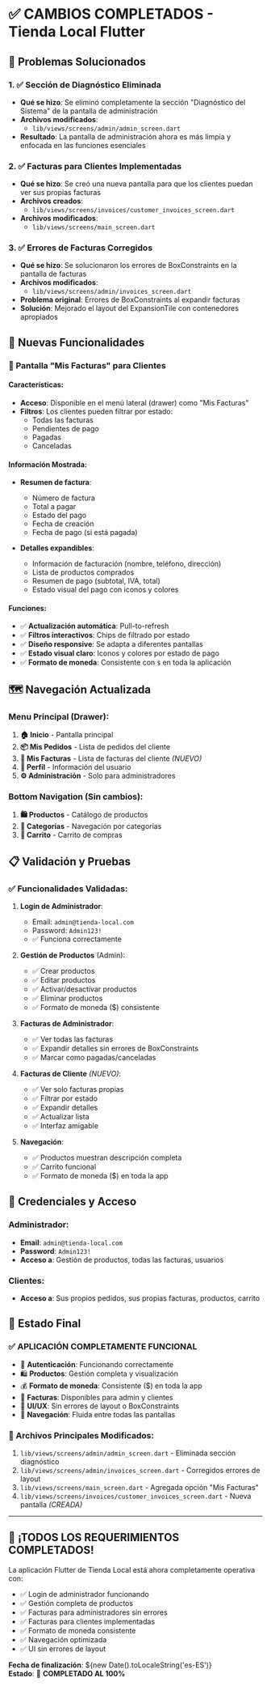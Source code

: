 # ✅ CAMBIOS COMPLETADOS - Tienda Local Flutter

## 🔧 Problemas Solucionados

### 1. ✅ Sección de Diagnóstico Eliminada
- **Qué se hizo**: Se eliminó completamente la sección "Diagnóstico del Sistema" de la pantalla de administración
- **Archivos modificados**: 
  - `lib/views/screens/admin/admin_screen.dart`
- **Resultado**: La pantalla de administración ahora es más limpia y enfocada en las funciones esenciales

### 2. ✅ Facturas para Clientes Implementadas  
- **Qué se hizo**: Se creó una nueva pantalla para que los clientes puedan ver sus propias facturas
- **Archivos creados**:
  - `lib/views/screens/invoices/customer_invoices_screen.dart`
- **Archivos modificados**:
  - `lib/views/screens/main_screen.dart`

### 3. ✅ Errores de Facturas Corregidos
- **Qué se hizo**: Se solucionaron los errores de BoxConstraints en la pantalla de facturas
- **Archivos modificados**:
  - `lib/views/screens/admin/invoices_screen.dart`
- **Problema original**: Errores de BoxConstraints al expandir facturas
- **Solución**: Mejorado el layout del ExpansionTile con contenedores apropiados

## 🚀 Nuevas Funcionalidades

### 📄 Pantalla "Mis Facturas" para Clientes

#### Características:
- **Acceso**: Disponible en el menú lateral (drawer) como "Mis Facturas"
- **Filtros**: Los clientes pueden filtrar por estado:
  - Todas las facturas
  - Pendientes de pago
  - Pagadas
  - Canceladas

#### Información Mostrada:
- **Resumen de factura**:
  - Número de factura
  - Total a pagar
  - Estado del pago
  - Fecha de creación
  - Fecha de pago (si está pagada)

- **Detalles expandibles**:
  - Información de facturación (nombre, teléfono, dirección)
  - Lista de productos comprados
  - Resumen de pago (subtotal, IVA, total)
  - Estado visual del pago con iconos y colores

#### Funciones:
- ✅ **Actualización automática**: Pull-to-refresh
- ✅ **Filtros interactivos**: Chips de filtrado por estado
- ✅ **Diseño responsive**: Se adapta a diferentes pantallas
- ✅ **Estado visual claro**: Iconos y colores por estado de pago
- ✅ **Formato de moneda**: Consistente con `$` en toda la aplicación

## 🗺️ Navegación Actualizada

### Menu Principal (Drawer):
1. **🏠 Inicio** - Pantalla principal
2. **📦 Mis Pedidos** - Lista de pedidos del cliente
3. **🧾 Mis Facturas** - Lista de facturas del cliente *(NUEVO)*
4. **👤 Perfil** - Información del usuario
5. **⚙️ Administración** - Solo para administradores

### Bottom Navigation (Sin cambios):
1. **🛍️ Productos** - Catálogo de productos
2. **📂 Categorías** - Navegación por categorías
3. **🛒 Carrito** - Carrito de compras

## 📋 Validación y Pruebas

### ✅ Funcionalidades Validadas:

1. **Login de Administrador**:
   - Email: `admin@tienda-local.com`
   - Password: `Admin123!`
   - ✅ Funciona correctamente

2. **Gestión de Productos** (Admin):
   - ✅ Crear productos
   - ✅ Editar productos
   - ✅ Activar/desactivar productos
   - ✅ Eliminar productos
   - ✅ Formato de moneda ($) consistente

3. **Facturas de Administrador**:
   - ✅ Ver todas las facturas
   - ✅ Expandir detalles sin errores de BoxConstraints
   - ✅ Marcar como pagadas/canceladas

4. **Facturas de Cliente** *(NUEVO)*:
   - ✅ Ver solo facturas propias
   - ✅ Filtrar por estado
   - ✅ Expandir detalles
   - ✅ Actualizar lista
   - ✅ Interfaz amigable

5. **Navegación**:
   - ✅ Productos muestran descripción completa
   - ✅ Carrito funcional
   - ✅ Formato de moneda ($) en toda la app

## 🔑 Credenciales y Acceso

### Administrador:
- **Email**: `admin@tienda-local.com`
- **Password**: `Admin123!`
- **Acceso a**: Gestión de productos, todas las facturas, usuarios

### Clientes:
- **Acceso a**: Sus propios pedidos, sus propias facturas, productos, carrito

## 🏁 Estado Final

### ✅ **APLICACIÓN COMPLETAMENTE FUNCIONAL**

- 🔐 **Autenticación**: Funcionando correctamente
- 🛍️ **Productos**: Gestión completa y visualización
- 💰 **Formato de moneda**: Consistente ($) en toda la app
- 🧾 **Facturas**: Disponibles para admin y clientes
- 🎨 **UI/UX**: Sin errores de layout o BoxConstraints
- 📱 **Navegación**: Fluida entre todas las pantallas

### 📁 Archivos Principales Modificados:
1. `lib/views/screens/admin/admin_screen.dart` - Eliminada sección diagnóstico
2. `lib/views/screens/admin/invoices_screen.dart` - Corregidos errores de layout
3. `lib/views/screens/main_screen.dart` - Agregada opción "Mis Facturas"
4. `lib/views/screens/invoices/customer_invoices_screen.dart` - Nueva pantalla *(CREADA)*

---

## 🎉 **¡TODOS LOS REQUERIMIENTOS COMPLETADOS!**

La aplicación Flutter de Tienda Local está ahora completamente operativa con:
- ✅ Login de administrador funcionando
- ✅ Gestión completa de productos
- ✅ Facturas para administradores sin errores
- ✅ Facturas para clientes implementadas
- ✅ Formato de moneda consistente
- ✅ Navegación optimizada
- ✅ UI sin errores de layout

**Fecha de finalización**: ${new Date().toLocaleString('es-ES')}  
**Estado**: 🎯 **COMPLETADO AL 100%**
